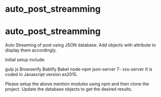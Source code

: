 # auto_post_streamming
# auto_post_streamming

Auto Streaming of post using JSON database. Add objects with attribute to display them accordingly.

Initial setup include:

gulp js
Browserify
Bablify
Babel
node-npm
json-server 7- xss-server
It is coded in Javascript version es2015.

Please setup the above mention modules using npm and then clone the project. Update the database objects to get the desired results.
